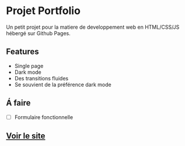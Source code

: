 # Projet Portfolio

Un petit projet pour la matiere de developpement web en HTML/CSS/JS hébergé sur Github Pages.
## Features
- Single page
- Dark mode
- Des transitions fluides
- Se souvient de la préférence dark mode

## Á faire
- [ ] Formulaire fonctionnelle

## [Voir le site](https://hazemkaroui.github.io/portfolio-web/)
